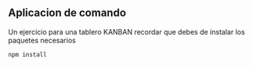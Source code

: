 ## Aplicacion de comando

Un ejercicio para una tablero KANBAN
recordar que debes de instalar los paquetes necesarios
````
npm install
````